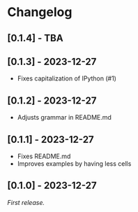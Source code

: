 # Changelog

## [0.1.4] - TBA

## [0.1.3] - 2023-12-27

- Fixes capitalization of IPython (#1)

## [0.1.2] - 2023-12-27

- Adjusts grammar in README.md

## [0.1.1] - 2023-12-27

- Fixes README.md
- Improves examples by having less cells

## [0.1.0] - 2023-12-27

_First release._
